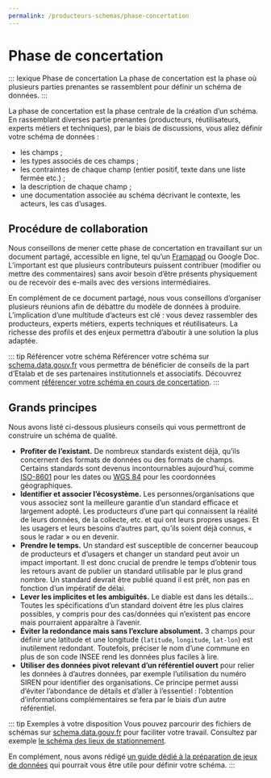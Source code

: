 ```yaml
---
permalink: /producteurs-schemas/phase-concertation
---
```


# Phase de concertation

::: lexique Phase de concertation
La phase de concertation est la phase où plusieurs parties prenantes se rassemblent pour définir un schéma de données.
:::

La phase de concertation est la phase centrale de la création d’un schéma. En rassemblant diverses partie prenantes (producteurs, réutilisateurs, experts métiers et techniques), par le biais de discussions, vous allez définir votre schéma de données :

- les champs ;
- les types associés de ces champs ;
- les contraintes de chaque champ (entier positif, texte dans une liste fermée etc.) ;
- la description de chaque champ ;
- une documentation associée au schéma décrivant le contexte, les acteurs, les cas d’usages.

## Procédure de collaboration

Nous conseillons de mener cette phase de concertation en travaillant sur un document partagé, accessible en ligne, tel qu’un [Framapad](https://framapad.org) ou Google Doc. L’important est que plusieurs contributeurs puissent contribuer (modifier ou mettre des commentaires) sans avoir besoin d’être présents physiquement ou de recevoir des e-mails avec des versions intermédiaires.

En complément de ce document partagé, nous vous conseillons d’organiser plusieurs réunions afin de débattre du modèle de données à produire. L’implication d’une multitude d’acteurs est clé : vous devez rassembler des producteurs, experts métiers, experts techniques et réutilisateurs. La richesse des profils et des enjeux permettra d’aboutir à une solution la plus adaptée.

::: tip Référencer votre schéma
Référencer votre schéma sur [schema.data.gouv.fr](https://schema.data.gouv.fr) vous permettra de bénéficier de conseils de la part d’Etalab et de ses partenaires institutionnels et associatifs. Découvrez comment [référencer votre schéma en cours de concertation](4-integration-schema-datagouv.md).
:::

## Grands principes
Nous avons listé ci-dessous plusieurs conseils qui vous permettront de construire un schéma de qualité.

- **Profiter de l’existant.** De nombreux standards existent déjà, qu’ils concernent des formats de données ou des formats de champs. Certains standards sont devenus incontournables aujourd’hui, comme [ISO-8601](https://fr.wikipedia.org/wiki/ISO_8601) pour les dates ou [WGS 84](https://fr.wikipedia.org/wiki/WGS_84) pour les coordonnées géographiques.
- **Identifier et associer l’écosystème.** Les personnes/organisations que vous associez sont la meilleure garantie d’un standard efficace et largement adopté. Les producteurs d’une part qui connaissent la réalité de leurs données, de la collecte, etc. et qui ont leurs propres usages. Et les usagers et leurs besoins d’autres part, qu’ils soient déjà connus, « sous le radar » ou en devenir.
- **Prendre le temps.** Un standard est susceptible de concerner beaucoup de producteurs et d’usagers et changer un standard peut avoir un impact important. Il est donc crucial de prendre le temps d’obtenir tous les retours avant de publier un standard utilisable par le plus grand nombre. Un standard devrait être publié quand il est prêt, non pas en fonction d’un impératif de délai.
- **Lever les implicites et les ambiguïtés.** Le diable est dans les détails… Toutes les spécifications d’un standard doivent être les plus claires possibles, y compris pour des cas/données qui n’existent pas encore mais pourraient apparaître à l’avenir.
- **Éviter la redondance mais sans l’exclure absolument.** 3 champs pour définir une latitude et une longitude (`latitude`, `longitude`, `lat-lon`) est inutilement redondant. Toutefois, préciser le nom d’une commune en plus de son code INSEE rend les données plus faciles à lire.
- **Utiliser des données pivot relevant d’un référentiel ouvert** pour relier les données à d’autres données, par exemple l’utilisation du numéro SIREN pour identifier des organisations. Ce principe permet aussi d’éviter l’abondance de détails et d’aller à l’essentiel : l’obtention d’informations complémentaires se fera par le biais d’un autre référentiel.

::: tip Exemples à votre disposition
Vous pouvez parcourir des fichiers de schémas sur [schema.data.gouv.fr](https://schema.data.gouv.fr) pour faciliter votre travail. Consultez par exemple [le schéma des lieux de stationnement](https://schema.data.gouv.fr/etalab/schema-stationnement/latest.html).

En complément, nous avons rédigé [un guide dédié à la préparation de jeux de données](../qualite/README.md) qui pourrait vous être utile pour définir votre schéma.
:::
